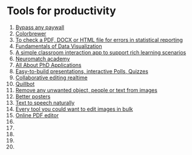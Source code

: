 # Tools for productivity


1. [Bypass any paywall](https://12ft.io/)
2. [Colorbrewer](https://colorbrewer2.org/#type=qualitative&scheme=Set1&n=5)
3. [To check a PDF, DOCX or HTML file for errors in statistical reporting](https://michelenuijten.shinyapps.io/statcheck-web/)
4. [Fundamentals of Data Visualization](https://clauswilke.com/dataviz/)
5. [A simple classroom interaction app to support rich learning scenarios](https://speakup.info/)
6. [Neuromatch academy](https://academy.neuromatch.io/about)
7. [All About PhD Applications](https://lucy-lai.com/blog/gradapps)
8. [Easy-to-build presentations, interactive Polls, Quizzes](https://www.mentimeter.com/)
9. [Collaborative editing realtime](https://etherpad.org/)
10. [Quillbot](https://quillbot.com/)
11. [Remove any unwanted object, people or text from images](https://cleanup.pictures/)
12. [Better posters](https://betterposters.blogspot.com/)
13. [Text to speech naturally](https://www.naturalreaders.com/online/)
14. [Every tool you could want to edit images in bulk](https://www.iloveimg.com/)
15. [Online PDF editor](https://www.sejda.com/pdf-editor)
16. []()
17. []()
18. []()
19. []()
20. []()


